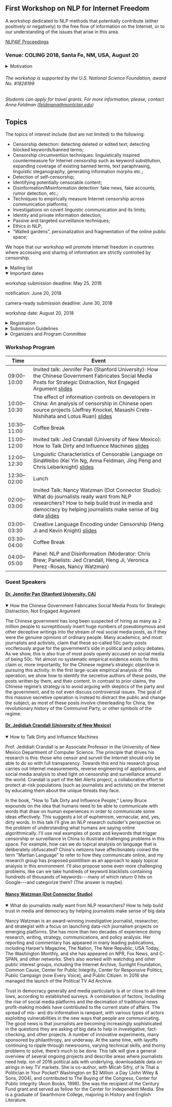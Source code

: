 ## First Workshop on NLP for Internet Freedom

A workshop dedicated to NLP methods that potentially contribute (either positively or negatively) to the free flow of information
on the Internet, or to our understanding of the issues that arise in this area. 


[NLP4IF Proceedings](http://github.com/cbrew/nlp4if/blob/master/NLP4IF_book.pdf)


### Venue: COLING 2018, Santa Fe, NM, USA, August 20
 
<details> 
 <summary>Motivation</summary>
 
According to the recent report produced by Freedom House (freedomhouse.org), an  “independent watchdog organization dedicated to the expansion of freedom and democracy around the world”, Internet freedom declined in 2016 for the sixth consecutive year. 67% of all Internet users live in countries where criticism of the government, military, or ruling family are subject to censorship.  Social media users face unprecedented penalties, as authorities in 38 countries made arrests based on social media posts over the past year. Globally, 27 percent of all internet users live in countries where people have been arrested for publishing, sharing, or merely “liking” content on Facebook. Governments are increasingly going after messaging apps like WhatsApp and Telegram, which can spread information quickly and securely.

Various barriers exist to prevent citizens of a large number of countries to access information. Some involve infrastructural and economic barriers, others  violations of user rights such as surveillance, privacy and repercussions for online speech and activities such as imprisonment, extralegal harassment or cyberattacks. Yet another area is limits on content, which involves legal regulations on content, technical filtering and blocking websites, (self-)censorship.

Large internet providers are effective monopolies, and themselves have the power to use NLP techniques to control information flow. Users are suspended or banned, sometimes without human intervention, and with little opportunity for redress. Users react to this by using coded, oblique or metaphorical  language, by taking steps to conceal their identity such as the use of multiple accounts, raising questions about who the real originating author of a post actually is.

This workshop should bring together NLP researchers whose work contributes to the free flow of information on the Internet.

</details>

###### The workshop is supported by the U.S. National Science Foundation, award No. #1828199 
###### Students can apply for travel grants. For more information, please, contact Anna Feldman (feldmana@montclair.edu)

## Topics

  The topics of interest include (but are not limited) to the following:

- Censorship detection: detecting deleted or edited text; detecting blocked keywords/banned terms;
- Censorship circumvention techniques: linguistically inspired countermeasure for Internet censorship such as keyword substitution, expanding coverage of existing banned terms,  text paraphrasing, linguistic steganography, generating information morphs etc.;
- Detection of self-censorship;
- Identifying potentially censorable content;
- Disinformation/Misinformation detection: fake news,  fake accounts, rumor detection, etc.;
- Techniques to empirically measure Internet censorship across communication platforms;
- Investigations on covert linguistic communication and its limits;
- Identity and private information detection;
- Passive and targeted surveillance techniques;
- Ethics in NLP;
- “Walled gardens”, personalization and fragmentation of the online public space;

We hope that our workshop will promote Internet freedom in countries where accessing and sharing of information are strictly controlled by censorship.

<details>
 <summary>Mailing list</summary>
[Mailing list for the workshop](https://groups.google.com/forum/#!forum/nlp4if)
</details>

<details open>
<summary>Important dates</summary>

workshop submission deadline: May 25, 2018
 
notification: June 20, 2018

camera-ready submission deadline: June 30, 2018

workshop date: August 20, 2018

</details>

<details>
 <summary>Registration</summary>
 To register, please go to http://coling2018.org/registration/
</details>
 
<details>
<summary>Submission Guidelines</summary>
Submissions should be written in English and anonymized with regard to the authors and/or their institution (no author-identifying information on the title page nor anywhere in the paper), including referencing style as usual. Authors should also ensure that identifying meta-information is removed from files submitted for review.

Submissions must use the Word or LaTeX template files provided by COLING 2018 and conform to the format defined by the COLING 2018 style guidelines.

* Long paper submission: up to 8 pages of content, plus 2 pages for references; final versions of long papers: one additional page: up to 9 pages with unlimited pages for references
* Short paper submission: up to 4 pages of content, plus 2 pages for references; final version of short papers: up to 5 pages with unlimited pages for references

PDF files must be submitted electronically via the [START submission system](https://www.softconf.com/coling2018/ws-NLP4IF/).
The recommended style files are [available from the COLING repository](http://coling2018.org/wp-content/uploads/2018/01/coling2018.zip).

Double submission policy: Parallel submission to other meetings or publications are possible but must be immediately notified to the workshop contact person. If accepted, withdrawals are only possible within two days after notification.
</details> 

<details>
 <summary>Organizers and Program Committee</summary>
### Organizers:
 
* Chris Brew, Computational Research Scientist, Digital Operatives: chris.brew@digitaloperatives.com
* Anna Feldman,Professor of Linguistics and Computer Science at Montclair State University. feldmana@montclair.edu
* Chris Leberknight,Associate Professor of Computer Science at Montclair State University. leberknightc@montclair.edu 
 
 
 
### Program Committee 
- Joan Bachenko, Deception Discovery Technologies, NJ
- Jedidiah Crandall, University of New Mexico, NM
- Chaya Hiruncharoenvate, Mahasarakham University 
- Lifu Huang, Rensselaer Polytechnic Institute (RPI), NY
- Zubin Jelveh, The University of Chicago
- Judith Klavans, Columbia University, NY
- Jeffrey Knockel, University of New Mexico, NM
- Will Lowe, Princeton University
- Rada Mihalcea, University of Michigan, Ann Arbor, MI
- Prateek Mittal, Princeton University, NJ
- Rishab Nithyanand, Data & Society, NY
- Noah Smith, University of Washington
- Thamar Solorio, University of Houston, TX
- Mahmood Sharif, Carnegie Mellon University, PA
- Evan Sultanik, Trail of Bits, NY 
- Svitlana Volkova, Pacific Northwest National Laboratory, WA 
- Brook Wu, NJIT, NJ
</details>

### Workshop Program

Time | Event
------------ | -------------
09:00–10:00 | Invited talk: Jennifer Pan (Stanford University): How the Chinese Government Fabricates Social Media Posts for Strategic Distraction, Not Engaged Argument [slides](http://github.com/cbrew/nlp4if/blob/master/pan.pdf)
10:00–10:30 | The effect of information controls on developers in China: An analysis of censorship in Chinese open source projects (Jeffrey Knockel, Masashi Crete-Nishihata and Lotus Ruan) [slides](http://github.com/cbrew/nlp4if/blob/master/knockel.pdf)
10:30–11:00 | Coffee Break
11:00–12:00 | Invited talk: Jed Crandall (University of New Mexico): How to Talk Dirty and Influence Machines [slides](http://github.com/cbrew/nlp4if/blob/master/crandall.pdf)
12:00–12:30 | Linguistic Characteristics of Censorable Language on SinaWeibo (Kei Yin Ng, Anna Feldman, Jing Peng and Chris Leberknight) [slides](http://github.com/cbrew/nlp4if/blob/master/feldman.pdf)
12:30–02:00 | Lunch
02:00–03:00 | Invited Talk: Nancy Watzman (Dot Connector Studio): What do journalists really want from NLP researchers? How to help build trust in media and democracy by helping journalists make sense of big data [slides](https://docs.google.com/presentation/d/14B4AAaq9oNYcLGQtOzgNUXvEZWyO8NKyYU8WPUODAFw/edit#slide=id.g3e43d68902_2_84)
03:00–03:30 | Creative Language Encoding under Censorship (Heng Ji and Kevin Knight) [slides](http://github.com/cbrew/nlp4if/blob/master/hengji.pptx)
03:30–04:00 | Coffee Break
04:00–05:00 | Panel: NLP and Disinformation (Moderator: Chris Brew; Panelists: Jed Crandall, Heng Ji,  Veronica Perez-Rosas, Nancy Watzman)

### Guest Speakers

#### [Dr. Jennifer Pan (Stanford University, CA)](https://comm.stanford.edu/faculty-pan/)
<details open>
<summary> How the Chinese Government Fabricates Social Media Posts for Strategic Distraction, Not Engaged Argument </summary>
 


The Chinese government has long been suspected of hiring as many as 2 million people to surreptitiously insert huge numbers of pseudonymous and other deceptive writings into the stream of real social media posts, as if they were the genuine opinions of ordinary people. Many academics, and most journalists and activists, claim that these so-called 50c party posts vociferously argue for the government’s side in political and policy debates. As we show, this is also true of most posts openly accused on social media of being 50c. Yet almost no systematic empirical evidence exists for this claim or, more importantly, for the Chinese regime’s strategic objective in pursuing this activity. In the first large-scale empirical analysis of this operation, we show how to identify the secretive authors of these posts, the posts written by them, and their content. In contrast to prior claims, the Chinese regime’s strategy is to avoid arguing with skeptics of the party and the government, and to not even discuss controversial issues. The goal of this massive secretive operation is instead to distract the public and change the subject, as most of these posts involve cheerleading for China, the revolutionary history of the Communist Party, or other symbols of the regime. 
 </details>
 
#### [Dr. Jedidiah Crandall (University of New Mexico)](https://www.cs.unm.edu/~crandall/)
<details open>
<summary> How to Talk Dirty and Influence Machines </summary>

Prof. Jedidiah Crandall is an Associate Professor in the University of New Mexico Department of Computer Science. The principle that drives his research is this: those who censor and surveil the Internet should only be able to do so with full transparency. Towards this end his research group carries out Internet measurements, reverse engineering of applications, and social media analysis to shed light on censorship and surveillance around the world. Crandall is part of the Net Alerts project, a collaborative effort to protect at-risk populations (such as journalists and activists) on the Internet by educating them about the unique threats they face.

<p>
In the book, "How to Talk Dirty and Influence People," Lenny Bruce expounds on the idea that humans need to be able to communicate with words that draw on human experiences in order to communicate some ideas effectively. This suggests a lot of euphemism, vernacular, and, yes, dirty words. In this talk I'll give an NLP research outsider's perspective on the problem of understanding what humans are saying online algorithmically. I'll use real examples of posts and keywords that trigger censorship or surveillance in China to illustrate challenging problems in this space. For example, how can we do topical analysis on language that is deliberately obfuscated? China's netizens have affectionately coined the term "Martian Language" to refer to how they communicate online, and my research group has proposed pointillism as an approach to apply topical analysis in this environment. I'll also propose some even more challenging problems, like can we take hundreds of keyword blacklists containing hundreds of thousands of keywords---many of which return 0 hits on Google---and categorize them? (The answer is maybe).
</p>
</details>

#### [Nancy Watzman (Dot Connector Studio)](https://blog.archive.org/author/nancyw/)
<details open>
<summary> What do journalists really want from NLP researchers? How to help build trust in media and democracy by helping journalists make sense of big data </summary>
 
Nancy Watzman is an award-winning investigative journalist, researcher, and strategist with a focus on launching data-rich journalism projects on emerging platforms. She has more than two decades of experience doing research, writing, strategy, communications, and policy analysis. Her reporting and commentary has appeared in many leading publications, including Harper’s Magazine, The Nation, The New Republic, USA Today, The Washington Monthly, and she has appeared on NPR, Fox News, and C-SPAN, and other networks. She’s also worked with watchdog and other public interest groups, including the Internet Archive, Sunlight Foundation, Common Cause, Center for Public Integrity, Center for Responsive Politics, Public Campaign (now Every Voice), and Public Citizen. In 2016 she managed the launch of the Political TV Ad Archive.

<p>
Trust in democracy generally and media particularly is at or close to all-time lows, according to established surveys. A combination of factors, including the rise of social media platforms and the decimation of traditional news profit-making models have contributed to the current state of affairs. The spread of mis- and dis-information is rampant, with various types of actors exploiting vulnerabilities in the new ways that people are communicating. The good news is that journalists are becoming increasingly sophisticated in the questions they are asking of big data to help in investigative, fact-checking, and other projects. A number of innovative experiments, many sponsored by philanthropy, are underway. At the same time, with layoffs continuing to ripple through newsrooms, varying technical skills, and thorny problems to solve, there’s much to be done. This talk will give a general overview of several ongoing projects and describe areas where journalists need help. 
ion of 2016 political ads with underlying, downloadable data on airings in key TV markets. She is co-author, with Micah Sifry, of Is That a Politician in Your Pocket? Washington on $2 Million  a Day (John Wiley & Sons, 2004), and contributed to The Buying of the Congress, Center for Public Integrity (Avon Books, 1998). She was the recipient of the Century Fund grant and served as fellow for the Center for Independent Media. She is a graduate of Swarthmore College, majoring in History and English Literature.
</p>
</details>

</details>
